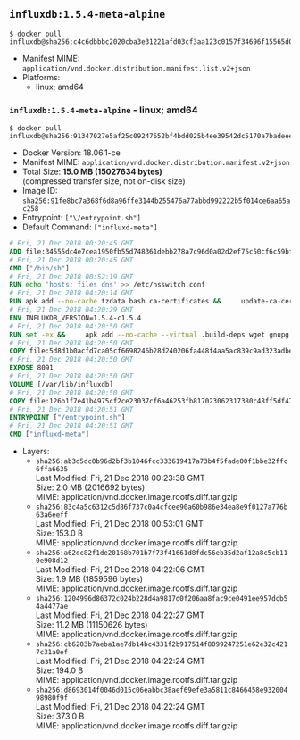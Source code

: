 ## `influxdb:1.5.4-meta-alpine`

```console
$ docker pull influxdb@sha256:c4c6dbbbc2020cba3e31221afd03cf3aa123c0157f34696f15565d0d42b81a2a
```

-	Manifest MIME: `application/vnd.docker.distribution.manifest.list.v2+json`
-	Platforms:
	-	linux; amd64

### `influxdb:1.5.4-meta-alpine` - linux; amd64

```console
$ docker pull influxdb@sha256:91347027e5af25c09247652bf4bdd025b4ee39542dc5170a7badeeef0391dc9b
```

-	Docker Version: 18.06.1-ce
-	Manifest MIME: `application/vnd.docker.distribution.manifest.v2+json`
-	Total Size: **15.0 MB (15027634 bytes)**  
	(compressed transfer size, not on-disk size)
-	Image ID: `sha256:91fe8bc7a368f6d8a96ffe3144b255476a77abbd992222b5f014ce6aa65ac258`
-	Entrypoint: `["\/entrypoint.sh"]`
-	Default Command: `["influxd-meta"]`

```dockerfile
# Fri, 21 Dec 2018 00:20:45 GMT
ADD file:34555dc4e7cea1950fb55d748361debb278a7c96d0a02d2ef75c50cf6c59bfe7 in / 
# Fri, 21 Dec 2018 00:20:45 GMT
CMD ["/bin/sh"]
# Fri, 21 Dec 2018 00:52:19 GMT
RUN echo 'hosts: files dns' >> /etc/nsswitch.conf
# Fri, 21 Dec 2018 04:20:14 GMT
RUN apk add --no-cache tzdata bash ca-certificates &&     update-ca-certificates
# Fri, 21 Dec 2018 04:20:29 GMT
ENV INFLUXDB_VERSION=1.5.4-c1.5.4
# Fri, 21 Dec 2018 04:20:50 GMT
RUN set -ex &&     apk add --no-cache --virtual .build-deps wget gnupg tar &&     for key in         05CE15085FC09D18E99EFB22684A14CF2582E0C5 ;     do         gpg --keyserver ha.pool.sks-keyservers.net --recv-keys "$key" ||         gpg --keyserver pgp.mit.edu --recv-keys "$key" ||         gpg --keyserver keyserver.pgp.com --recv-keys "$key" ;     done &&     wget --no-verbose https://dl.influxdata.com/enterprise/releases/influxdb-meta-${INFLUXDB_VERSION}-static_linux_amd64.tar.gz.asc &&     wget --no-verbose https://dl.influxdata.com/enterprise/releases/influxdb-meta-${INFLUXDB_VERSION}-static_linux_amd64.tar.gz &&     gpg --batch --verify influxdb-meta-${INFLUXDB_VERSION}-static_linux_amd64.tar.gz.asc influxdb-meta-${INFLUXDB_VERSION}-static_linux_amd64.tar.gz &&     mkdir -p /usr/src &&     tar -C /usr/src -xzf influxdb-meta-${INFLUXDB_VERSION}-static_linux_amd64.tar.gz &&     rm -f /usr/src/influxdb-*/influxdb-meta.conf &&     chmod +x /usr/src/influxdb-*/* &&     cp -a /usr/src/influxdb-*/* /usr/bin/ &&     rm -rf *.tar.gz* /usr/src /root/.gnupg &&     apk del .build-deps
# Fri, 21 Dec 2018 04:20:50 GMT
COPY file:5d8d1b0acfd7ca05cf6698246b28d240206fa448f4aa5ac839c9ad323adbeac2 in /etc/influxdb/influxdb-meta.conf 
# Fri, 21 Dec 2018 04:20:50 GMT
EXPOSE 8091
# Fri, 21 Dec 2018 04:20:50 GMT
VOLUME [/var/lib/influxdb]
# Fri, 21 Dec 2018 04:20:50 GMT
COPY file:126b1f7e41b4975cf2ce23037cf6a46253fb817023062317380c48ff5df47228 in /entrypoint.sh 
# Fri, 21 Dec 2018 04:20:51 GMT
ENTRYPOINT ["/entrypoint.sh"]
# Fri, 21 Dec 2018 04:20:51 GMT
CMD ["influxd-meta"]
```

-	Layers:
	-	`sha256:ab3d5dc0b96d2bf3b1046fcc333619417a73b4f5fade00f1bbe32ffc6ffa6635`  
		Last Modified: Fri, 21 Dec 2018 00:23:38 GMT  
		Size: 2.0 MB (2016692 bytes)  
		MIME: application/vnd.docker.image.rootfs.diff.tar.gzip
	-	`sha256:83c4a5c6312c5d86f737c0a4cfcee90a60b986e34ea8e9f0127a776b63a6eeff`  
		Last Modified: Fri, 21 Dec 2018 00:53:01 GMT  
		Size: 153.0 B  
		MIME: application/vnd.docker.image.rootfs.diff.tar.gzip
	-	`sha256:a62dc82f1de20168b701b7f73f41661d8fdc56eb35d2af12a8c5cb110e908d12`  
		Last Modified: Fri, 21 Dec 2018 04:22:06 GMT  
		Size: 1.9 MB (1859596 bytes)  
		MIME: application/vnd.docker.image.rootfs.diff.tar.gzip
	-	`sha256:1204996d86372c024b228d4a9817d0f206aa8fac9ce0491ee957dcb54a4477ae`  
		Last Modified: Fri, 21 Dec 2018 04:22:27 GMT  
		Size: 11.2 MB (11150626 bytes)  
		MIME: application/vnd.docker.image.rootfs.diff.tar.gzip
	-	`sha256:cb6203b7aeba1ae7db14bc4331f2b917514f8099247251e62e32c4217c31a0ef`  
		Last Modified: Fri, 21 Dec 2018 04:22:24 GMT  
		Size: 194.0 B  
		MIME: application/vnd.docker.image.rootfs.diff.tar.gzip
	-	`sha256:d8693014f0046d015c06eabbc38aef69efe3a5811c8466458e93200498980f9f`  
		Last Modified: Fri, 21 Dec 2018 04:22:24 GMT  
		Size: 373.0 B  
		MIME: application/vnd.docker.image.rootfs.diff.tar.gzip
